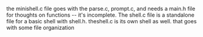 the minishell.c file goes with the parse.c, prompt.c, and needs a main.h file for thoughts on functions -- it's incomplete. The shell.c file is a standalone file for a basic shell with shell.h. theshell.c is its own shell as well. that goes with some file organization
